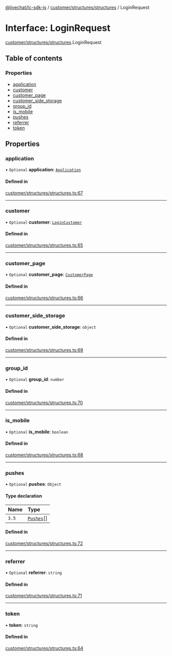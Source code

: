 [@livechat/lc-sdk-js](../README.md) / [customer/structures/structures](../modules/customer_structures_structures.md) / LoginRequest

# Interface: LoginRequest

[customer/structures/structures](../modules/customer_structures_structures.md).LoginRequest

## Table of contents

### Properties

- [application](customer_structures_structures.LoginRequest.md#application)
- [customer](customer_structures_structures.LoginRequest.md#customer)
- [customer\_page](customer_structures_structures.LoginRequest.md#customer_page)
- [customer\_side\_storage](customer_structures_structures.LoginRequest.md#customer_side_storage)
- [group\_id](customer_structures_structures.LoginRequest.md#group_id)
- [is\_mobile](customer_structures_structures.LoginRequest.md#is_mobile)
- [pushes](customer_structures_structures.LoginRequest.md#pushes)
- [referrer](customer_structures_structures.LoginRequest.md#referrer)
- [token](customer_structures_structures.LoginRequest.md#token)

## Properties

### application

• `Optional` **application**: [`Application`](customer_structures_structures.Application.md)

#### Defined in

[customer/structures/structures.ts:67](https://github.com/livechat/lc-sdk-js/blob/8462be9/src/customer/structures/structures.ts#L67)

___

### customer

• `Optional` **customer**: [`LoginCustomer`](customer_structures_structures.LoginCustomer.md)

#### Defined in

[customer/structures/structures.ts:65](https://github.com/livechat/lc-sdk-js/blob/8462be9/src/customer/structures/structures.ts#L65)

___

### customer\_page

• `Optional` **customer\_page**: [`CustomerPage`](customer_structures_structures.CustomerPage.md)

#### Defined in

[customer/structures/structures.ts:66](https://github.com/livechat/lc-sdk-js/blob/8462be9/src/customer/structures/structures.ts#L66)

___

### customer\_side\_storage

• `Optional` **customer\_side\_storage**: `object`

#### Defined in

[customer/structures/structures.ts:69](https://github.com/livechat/lc-sdk-js/blob/8462be9/src/customer/structures/structures.ts#L69)

___

### group\_id

• `Optional` **group\_id**: `number`

#### Defined in

[customer/structures/structures.ts:70](https://github.com/livechat/lc-sdk-js/blob/8462be9/src/customer/structures/structures.ts#L70)

___

### is\_mobile

• `Optional` **is\_mobile**: `boolean`

#### Defined in

[customer/structures/structures.ts:68](https://github.com/livechat/lc-sdk-js/blob/8462be9/src/customer/structures/structures.ts#L68)

___

### pushes

• `Optional` **pushes**: `Object`

#### Type declaration

| Name | Type |
| :------ | :------ |
| `3.5` | [`Pushes`](../enums/customer_structures_pushes.Pushes.md)[] |

#### Defined in

[customer/structures/structures.ts:72](https://github.com/livechat/lc-sdk-js/blob/8462be9/src/customer/structures/structures.ts#L72)

___

### referrer

• `Optional` **referrer**: `string`

#### Defined in

[customer/structures/structures.ts:71](https://github.com/livechat/lc-sdk-js/blob/8462be9/src/customer/structures/structures.ts#L71)

___

### token

• **token**: `string`

#### Defined in

[customer/structures/structures.ts:64](https://github.com/livechat/lc-sdk-js/blob/8462be9/src/customer/structures/structures.ts#L64)
